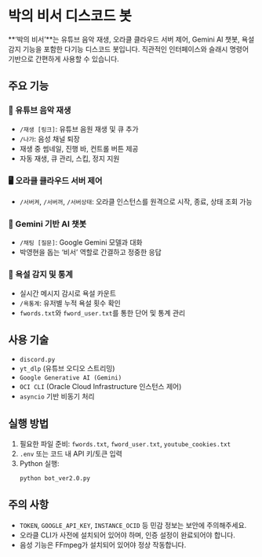 # 박의 비서 디스코드 봇

**‘박의 비서’**는 유튜브 음악 재생, 오라클 클라우드 서버 제어, Gemini AI 챗봇, 욕설 감지 기능을 포함한 다기능 디스코드 봇입니다. 직관적인 인터페이스와 슬래시 명령어 기반으로 간편하게 사용할 수 있습니다.

## 주요 기능

### 🎵 유튜브 음악 재생
- `/재생 [링크]`: 유튜브 음원 재생 및 큐 추가
- `/나가`: 음성 채널 퇴장
- 재생 중 썸네일, 진행 바, 컨트롤 버튼 제공
- 자동 재생, 큐 관리, 스킵, 정지 지원

### 🖥️ 오라클 클라우드 서버 제어
- `/서버켜`, `/서버꺼`, `/서버상태`: 오라클 인스턴스를 원격으로 시작, 종료, 상태 조회 가능

### 🤖 Gemini 기반 AI 챗봇
- `/채팅 [질문]`: Google Gemini 모델과 대화
- 박영현을 돕는 ‘비서’ 역할로 간결하고 정중한 응답

### 🧼 욕설 감지 및 통계
- 실시간 메시지 감시로 욕설 카운트
- `/욕통계`: 유저별 누적 욕설 횟수 확인
- `fwords.txt`와 `fword_user.txt`를 통한 단어 및 통계 관리

## 사용 기술

- `discord.py`
- `yt_dlp` (유튜브 오디오 스트리밍)
- `Google Generative AI (Gemini)`
- `OCI CLI` (Oracle Cloud Infrastructure 인스턴스 제어)
- `asyncio` 기반 비동기 처리

## 실행 방법

1. 필요한 파일 준비: `fwords.txt`, `fword_user.txt`, `youtube_cookies.txt`
2. `.env` 또는 코드 내 API 키/토큰 입력
3. Python 실행:
   ```bash
   python bot_ver2.0.py
   ```

## 주의 사항

- `TOKEN`, `GOOGLE_API_KEY`, `INSTANCE_OCID` 등 민감 정보는 보안에 주의해주세요.
- 오라클 CLI가 사전에 설치되어 있어야 하며, 인증 설정이 완료되어야 합니다.
- 음성 기능은 FFmpeg가 설치되어 있어야 정상 작동합니다.
